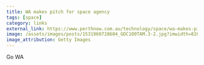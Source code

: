 ```yaml
---
title: WA makes pitch for space agency
tags: [space]
category: links
external_link: https://www.perthnow.com.au/technology/space/wa-makes-pitch-for-space-agency-ng-b88900975z
image: /assets/images/posts/1531960728604_GDC1O0TAM.3-2.jpg?imwidth=828&impolicy=pn_v3
image_attribution: Getty Images
---
```


Go WA

